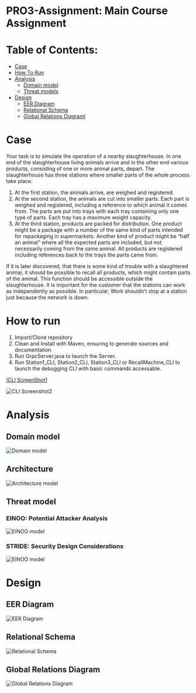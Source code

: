 # PRO3-Assignment: Main Course Assignment

# Table of Contents:

 - [Case](#Case)
 - [How To Run](#How-to-run)
 - [Analysis](#Analysis)
   - [Domain model](#Domain-Model)
   - [Threat models](##Threat-model)
  - [Design](#Design)
    - [EER Diagram](#EER-Diagram)
    - [Relational Schema](#Relational-Schema)
    - [Global Relations Diagraml](#Global-Relations-Diagram)

# Case
Your task is to simulate the operation of a nearby slaughterhouse. In one end of the slaughterhouse living animals arrive and in the other end various products, consisting of one or more animal parts, depart. The slaughterhouse has three stations where smaller parts of the whole process take place.
1.	At the first station, the animals arrive, are weighed and registered.
3.	At the second station, the animals are cut into smaller parts. Each part is weighed and registered, including a reference to which animal it comes from.
The parts are put into trays with each tray containing only one type of parts. Each tray has a maximum weight capacity.
4. At the third station, products are packed for distribution. One product might be a package with a number of the same kind of parts intended for repackaging in supermarkets. Another kind of product might be “half an animal” where all the expected parts are included, but not necessarily coming from the same animal. All products are registered including references back to the trays the parts came from.

If it is later discovered, that there is some kind of trouble with a slaughtered animal, it should be possible to recall all products, which might contain parts of the animal. This function should be accessible outside the slaughterhouse.
It is important for the customer that the stations can work as independently as possible. In particular, Work shouldn’t stop at a station just because the network is down.

# How to run
1. Import/Clone repository
2. Clean and Install with Maven, ensuring to generate sources and documentation
3. Run GrpcServer.java to launch the Server.
4. Run Station1_CLI, Station2_CLI, Station3_CLI or RecallMachine_CLI to launch the debugging CLI with basic commands accessable.

[!CLI ScreenShot1](Development%20Documents%20(UML%2C%20etc)/Station4_CLI.png)

![CLI Screenshot2](Development%20Documents%20(UML%2C%20etc)/Station1_CLI.png)


# Analysis

## Domain model

![Domain model](Development%20Documents%20(UML%2C%20etc)/domain-model.svg)

## Architecture
![Architecture model](Development%20Documents%20(UML%2C%20etc)/architecture-model.svg)

## Threat model
### EINOO: Potential Attacker Analysis

![EINOO model](Development%20Documents%20(UML%2C%20etc)/EINOO-Threat-Model.png)

### STRIDE: Security Design Considerations

![EINOO model](Development%20Documents%20(UML%2C%20etc)/STRIDE-Threat-Model.png)


# Design

## EER Diagram

![EER Diagram](Development%20Documents%20(UML%2C%20etc)/eer-diagram.svg)

## Relational Schema

![Relational Schema](Development%20Documents%20(UML%2C%20etc)/relational-schema.png)

## Global Relations Diagram

![Global Relations Diagram](Development%20Documents%20(UML%2C%20etc)/grd-diagram.svg)
